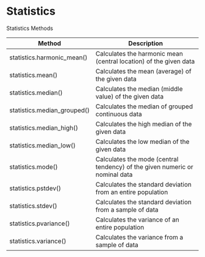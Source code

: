 # Statistics 

Statistics Methods

|Method | Description |
|---| ---|
| statistics.harmonic_mean() | Calculates the harmonic mean (central location) of the given data |
|statistics.mean()|Calculates the mean (average) of the given data
|statistics.median()|Calculates the median (middle value) of the given data
|statistics.median_grouped()|Calculates the median of grouped continuous data
|statistics.median_high()|Calculates the high median of the given data
|statistics.median_low()|Calculates the low median of the given data
|statistics.mode()|Calculates the mode (central tendency) of the given numeric or nominal data
|statistics.pstdev()|Calculates the standard deviation from an entire population
|statistics.stdev()|Calculates the standard deviation from a sample of data
|statistics.pvariance()|Calculates the variance of an entire population
|statistics.variance()|Calculates the variance from a sample of data